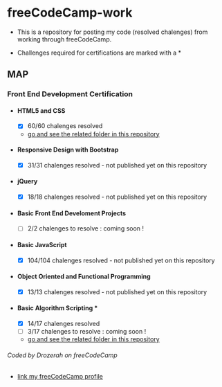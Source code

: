# freeCodeCamp-work

* This is a repository for posting my code (resolved chalenges) from working through freeCodeCamp.

* Challenges required for certifications are marked with a *

## MAP

### Front End Development Certification

- #### HTML5 and CSS
	- [x] 60/60 chalenges resolved
	- [go and see the related folder in this repository](https://github.com/Drozerah/freeCodeCamp-work/tree/master/FrontEndDevelopmentCertification/HTML5andCSS)	
- #### Responsive Design with Bootstrap
	- [x] 31/31 chalenges resolved - not published yet on this repository
- #### jQuery
	- [x] 18/18 chalenges resolved - not published yet on this repository
- #### Basic Front End Develoment Projects
	- [ ] 2/2 chalenges to resolve : coming soon !	
- #### Basic JavaScript
	- [x] 104/104 chalenges resolved - not published  yet on this repository	
- #### Object Oriented and Functional Programming
	- [x] 13/13 chalenges resolved - not published yet on this repository	
- #### Basic Algorithm Scripting *
    - [x] 14/17 chalenges resolved
    - [ ] 3/17 chalenges to resolve : coming soon !
	- [go and see the related folder in this repository](https://github.com/Drozerah/freeCodeCamp-work/tree/master/FrontEndDevelopmentCertification/BasicAlgorithmScripting)

###### Coded by Drozerah on freeCodeCamp

* [link my freeCodeCamp profile](https://www.freecodecamp.org/drozerah)